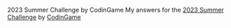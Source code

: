 2023 Summer Challenge by CodinGame
My answers for the [2023 Summer Challenge](https://www.codingame.com/contests/summer-challenge-2023) by [CodinGame](https://www.codingame.com/)
